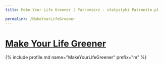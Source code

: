 ```yaml
---
title: Make Your Life Greener | Patromierz - statystyki Patronite.pl

permalink: /MakeYourLifeGreener
---
```


# [Make Your Life Greener](https://patronite.pl/MakeYourLifeGreener)

{% include profile.md name="MakeYourLifeGreener" prefix="m" %}
